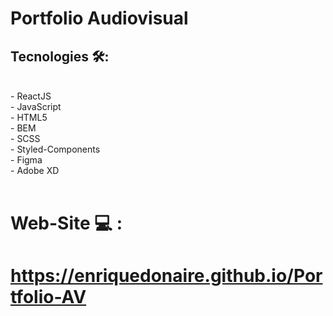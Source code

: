 # Portfolio Audiovisual 

##  Tecnologies 🛠️: 
<br/>
- ReactJS <br/>
- JavaScript <br/>
- HTML5 <br/>
- BEM <br/>
- SCSS <br/>
- Styled-Components <br/>
- Figma <br/>
- Adobe XD <br/>
<br/>

# Web-Site  💻 : 

#   https://enriquedonaire.github.io/Portfolio-AV
